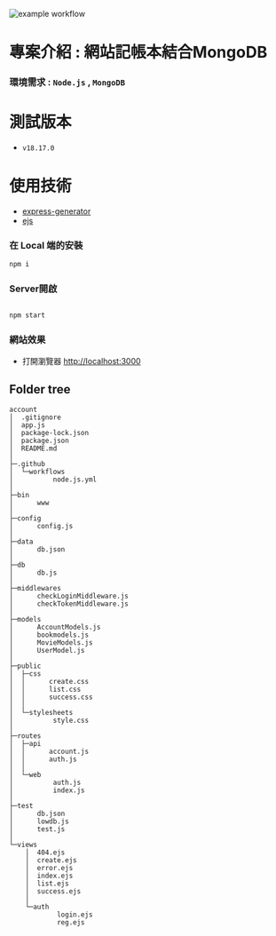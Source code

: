 ![example workflow](https://github.com/DennisLin0125/account/actions/workflows/node.js.yml/badge.svg)

# 專案介紹 : 網站記帳本結合MongoDB

### 環境需求 :  `Node.js` , `MongoDB`

# 測試版本

* `v18.17.0`

# 使用技術

* [express-generator](https://expressjs.com/en/starter/generator.html)
* [ejs](https://ejs.co/)

### 在 Local 端的安裝

```bash
npm i

```

### Server開啟

```bash

npm start

```

### 網站效果

* 打開瀏覽器 <http://localhost:3000>

## Folder tree

```text
account
│  .gitignore
│  app.js
│  package-lock.json
│  package.json
│  README.md
│
├─.github
│  └─workflows
│          node.js.yml
│
├─bin
│      www
│
├─config
│      config.js
│
├─data
│      db.json
│
├─db
│      db.js
│
├─middlewares
│      checkLoginMiddleware.js
│      checkTokenMiddleware.js
│      
├─models
│      AccountModels.js
│      bookmodels.js
│      MovieModels.js
│      UserModel.js
│
├─public
│  ├─css
│  │      create.css
│  │      list.css
│  │      success.css
│  │
│  └─stylesheets
│          style.css
│
├─routes
│  ├─api
│  │      account.js
│  │      auth.js
│  │
│  └─web
│          auth.js
│          index.js
│
├─test
│      db.json
│      lowdb.js
│      test.js
│
└─views
    │  404.ejs
    │  create.ejs
    │  error.ejs
    │  index.ejs
    │  list.ejs
    │  success.ejs
    │
    └─auth
            login.ejs
            reg.ejs

```
